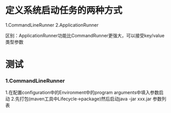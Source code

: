 # 定义系统启动任务的两种方式
1.CommandLineRunner 
2.ApplicationRunner

区别：ApplicationRunner功能比CommandRunner更强大，可以接受key/value类型参数

# 测试
### 1.CommandLineRunner 
1.在配置configuration中的Environment中的program arguments中填入参数启动
2.先打包(maven工具中Lifecycle->package)然后启动java -jar xxx.jar 参数列表
